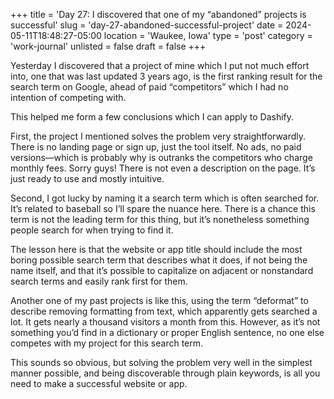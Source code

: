 +++
title = 'Day 27: I discovered that one of my “abandoned” projects is successful'
slug = 'day-27-abandoned-successful-project'
date = 2024-05-11T18:48:27-05:00
location = 'Waukee, Iowa'
type = 'post'
category = 'work-journal'
unlisted = false
draft = false
+++

Yesterday I discovered that a project of mine which I put not much effort into, one that was last updated 3 years ago, is the first ranking result for the search term on Google, ahead of paid “competitors” which I had no intention of competing with.

This helped me form a few conclusions which I can apply to Dashify.

First, the project I mentioned solves the problem very straightforwardly. There is no landing page or sign up, just the tool itself. No ads, no paid versions—which is probably why is outranks the competitors who charge monthly fees. Sorry guys! There is not even a description on the page. It’s just ready to use and mostly intuitive.

Second, I got lucky by naming it a search term which is often searched for. It’s related to baseball so I’ll spare the nuance here. There is a chance this term is not the leading term for this thing, but it’s nonetheless something people search for when trying to find it.

The lesson here is that the website or app title should include the most boring possible search term that describes what it does, if not being the name itself, and that it’s possible to capitalize on adjacent or nonstandard search terms and easily rank first for them.

Another one of my past projects is like this, using the term “deformat” to describe removing formatting from text, which apparently gets searched a lot. It gets nearly a thousand visitors a month from this. However, as it’s not something you’d find in a dictionary or proper English sentence, no one else competes with my project for this search term.

This sounds so obvious, but solving the problem very well in the simplest manner possible, and being discoverable through plain keywords, is all you need to make a successful website or app.
